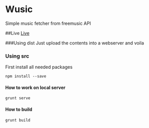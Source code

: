 # Wusic
Simple music fetcher from freemusic API

##Live
[Live](https://wusic.herokuapp.com/#/)


###Using dist
Just upload the contents into a webserver and voila


### Using src
First install all needed packages
```
npm install --save
```

#### How to work on local server
```
grunt serve
```

#### How to build
```
grunt build
```


